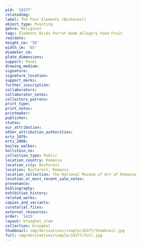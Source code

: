 ```yaml
---
pid: '18377'
relatedimg: 
label: The Four Elements (Bucharest)
object_type: Painting
genre: Religious
tags: Elements Birds Parrot Nude Allegory Food Fruit
realdate: 
height_cm: '50'
width_cm: '65'
diameter_cm: 
plate_dimensions: 
support: Panel
drawing_medium: 
signature: 
signature_location: 
support_marks: 
further_inscription: 
collaborators: 
collaborator_notes: 
collectors_patrons: 
print_type: 
print_notes: 
printmaker: 
publisher: 
states: 
our_attribution: 
other_attribution_authorities: 
ertz_1979: 
ertz_2008: 
bailey_walker: 
hollstein_no: 
collection_type: Public
location_country: Romania
location_city: Bucharest
location: Bucharest, Romania
location_collection: The National Museum of Art of Romania
location_or_most_recent_sale_notes: 
provenance: 
bibliography: 
exhibition_history: 
related_works: 
copies_and_variants: 
curatorial_files: 
external_resources: 
order: '1415'
layout: brueghel_item
collection: brueghel
thumbnail: img/derivatives/simple/18377/thumbnail.jpg
full: img/derivatives/simple/18377/full.jpg
---
```

